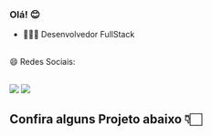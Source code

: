 ### Olá! 😊
- 👩🏻‍💻 Desenvolvedor FullStack
 
</br>
😄 Redes Sociais: <br> <br>

  <a href = "mailto:bielgsilva.dev@gmail.com"><img src="https://img.shields.io/badge/-Gmail-%23333?style=for-the-badge&logo=gmail&logoColor=white" target="_blank"></a>
  <a href="https://www.linkedin.com/in/bielgsilva" target="_blank"><img src="https://img.shields.io/badge/-LinkedIn-%230077B5?style=for-the-badge&logo=linkedin&logoColor=white" target="_blank"></a> 

## Confira alguns Projeto abaixo 👇🏻


